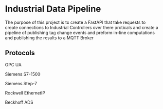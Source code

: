 # Industrial Data Pipeline

The purpose of this project is to create a FastAPI that take requests to create connections to Industrial Controllers over there proticals and create a pipeline of publishing tag change events and preform in-line computations and publishing the results to a MQTT Broker

## Protocols
OPC UA 

Siemens S7-1500

Siemens Step-7

Rockwell EthernetIP

Beckhoff ADS

